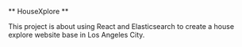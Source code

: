 ** HouseXplore **


This project is about using React and Elasticsearch to create a house explore website base in Los Angeles City.